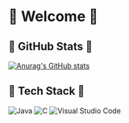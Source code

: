 # 🍇 Welcome 🍇

## 🍷 GitHub Stats 🍷
[![Anurag's GitHub stats](https://github-readme-stats.vercel.app/api?username=god-of-wine)](https://github.com/anuraghazra/github-readme-stats)

## 🌸 Tech Stack 🌸
![Java](https://img.shields.io/badge/java-%23ED8B00.svg?style=for-the-badge&logo=openjdk&logoColor=white) ![C](https://img.shields.io/badge/c-%2300599C.svg?style=for-the-badge&logo=c&logoColor=white) ![Visual Studio Code](https://img.shields.io/badge/Visual%20Studio%20Code-0078d7.svg?style=for-the-badge&logo=visual-studio-code&logoColor=white)
